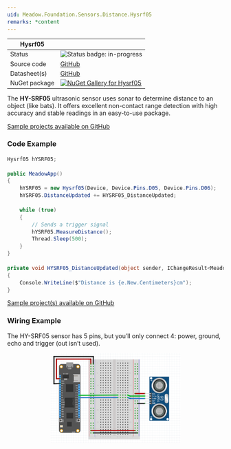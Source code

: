 ```yaml
---
uid: Meadow.Foundation.Sensors.Distance.Hysrf05
remarks: *content
---
```


| Hysrf05 | |
|--------|--------|
| Status | <img src="https://img.shields.io/badge/InProgress-yellow" style="width: auto; height: -webkit-fill-available;" alt="Status badge: in-progress" /> |
| Source code | [GitHub](https://github.com/WildernessLabs/Meadow.Foundation/tree/main/Source/Meadow.Foundation.Peripherals/Sensors.Distance.Hysrf05) |
| Datasheet(s) | [GitHub](https://github.com/WildernessLabs/Meadow.Foundation/tree/main/Source/Meadow.Foundation.Peripherals/Sensors.Distance.Hysrf05/Datasheet) |
| NuGet package | <a href="https://www.nuget.org/packages/Meadow.Foundation.Sensors.Distance.Hysrf05/" target="_blank"><img src="https://img.shields.io/nuget/v/Meadow.Foundation.Sensors.Distance.Hysrf05.svg?label=Meadow.Foundation.Sensors.Distance.Hysrf05" alt="NuGet Gallery for Hysrf05" /></a> |

The **HY-SRF05** ultrasonic sensor uses sonar to determine distance to an object (like bats). It offers excellent non-contact range detection with high accuracy and stable readings in an easy-to-use package.

[Sample projects available on GitHub](https://github.com/WildernessLabs/Meadow.Foundation/tree/main/Source/Meadow.Foundation.Peripherals/Sensors.Distance.Hysrf05/Samples/) 

### Code Example

```csharp
Hysrf05 hYSRF05;

public MeadowApp()
{
    hYSRF05 = new Hysrf05(Device, Device.Pins.D05, Device.Pins.D06);
    hYSRF05.DistanceUpdated += HYSRF05_DistanceUpdated;

    while (true)
    {
        // Sends a trigger signal
        hYSRF05.MeasureDistance();
        Thread.Sleep(500);
    }
}

private void HYSRF05_DistanceUpdated(object sender, IChangeResult<Meadow.Units.Length> e)
{
    Console.WriteLine($"Distance is {e.New.Centimeters}cm");
}

```

[Sample project(s) available on GitHub](https://github.com/WildernessLabs/Meadow.Foundation/tree/main/Source/Meadow.Foundation.Peripherals/Sensors.Distance.Hysrf05/Samples/Hysrf05_Sample)

### Wiring Example

The HY-SRF05 sensor has 5 pins, but you’ll only connect 4: power, ground, echo and trigger (out isn’t used).

<img src="../../API_Assets/Meadow.Foundation.Sensors.Distance.HYSRF05/HYSRF05_Fritzing.svg" 
    style="width: 60%; display: block; margin-left: auto; margin-right: auto;" />




